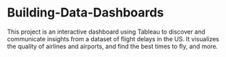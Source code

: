 # Building-Data-Dashboards
This project is an interactive dashboard using Tableau to discover and communicate insights from a dataset of flight delays in the US. It visualizes the quality of airlines and airports, and  find the best times to fly, and more. 
